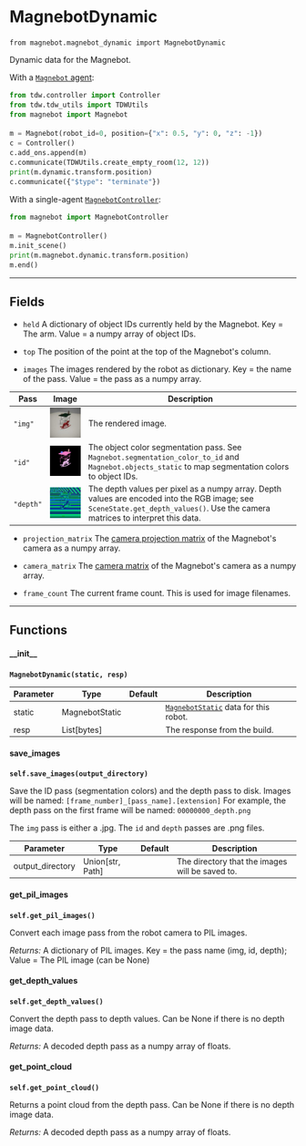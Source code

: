 # MagnebotDynamic

`from magnebot.magnebot_dynamic import MagnebotDynamic`

Dynamic data for the Magnebot.

With a [`Magnebot` agent](magnebot.md):

```python
from tdw.controller import Controller
from tdw.tdw_utils import TDWUtils
from magnebot import Magnebot

m = Magnebot(robot_id=0, position={"x": 0.5, "y": 0, "z": -1})
c = Controller()
c.add_ons.append(m)
c.communicate(TDWUtils.create_empty_room(12, 12))
print(m.dynamic.transform.position)
c.communicate({"$type": "terminate"})
```

With a single-agent [`MagnebotController`](magnebot_controller.md):

```python
from magnebot import MagnebotController

m = MagnebotController()
m.init_scene()
print(m.magnebot.dynamic.transform.position)
m.end()
```

***

## Fields

- `held` A dictionary of object IDs currently held by the Magnebot. Key = The arm. Value = a numpy array of object IDs.

- `top` The position of the point at the top of the Magnebot's column.

- `images` The images rendered by the robot as dictionary. Key = the name of the pass. Value = the pass as a numpy array.

| Pass | Image | Description |
| --- | --- | --- |
| `"img"` | ![](images/pass_masks/img_0.jpg) | The rendered image. |
| `"id"` | ![](images/pass_masks/id_0.png) | The object color segmentation pass. See `Magnebot.segmentation_color_to_id` and `Magnebot.objects_static` to map segmentation colors to object IDs. |
| `"depth"` | ![](images/pass_masks/depth_0.png) | The depth values per pixel as a numpy array. Depth values are encoded into the RGB image; see `SceneState.get_depth_values()`. Use the camera matrices to interpret this data. |

- `projection_matrix` The [camera projection matrix](https://github.com/threedworld-mit/tdw/blob/master/Documentation/api/output_data.md#cameramatrices) of the Magnebot's camera as a numpy array.

- `camera_matrix` The [camera matrix](https://github.com/threedworld-mit/tdw/blob/master/Documentation/api/output_data.md#cameramatrices) of the Magnebot's camera as a numpy array.

- `frame_count` The current frame count. This is used for image filenames.

***

## Functions

#### \_\_init\_\_

**`MagnebotDynamic(static, resp)`**

| Parameter | Type | Default | Description |
| --- | --- | --- | --- |
| static |  MagnebotStatic |  | [`MagnebotStatic`](magnebot_static.md) data for this robot. |
| resp |  List[bytes] |  | The response from the build. |

#### save_images

**`self.save_images(output_directory)`**

Save the ID pass (segmentation colors) and the depth pass to disk.
Images will be named: `[frame_number]_[pass_name].[extension]`
For example, the depth pass on the first frame will be named: `00000000_depth.png`

The `img` pass is either a .jpg. The `id` and `depth` passes are .png files.

| Parameter | Type | Default | Description |
| --- | --- | --- | --- |
| output_directory |  Union[str, Path] |  | The directory that the images will be saved to. |

#### get_pil_images

**`self.get_pil_images()`**

Convert each image pass from the robot camera to PIL images.

_Returns:_  A dictionary of PIL images. Key = the pass name (img, id, depth); Value = The PIL image (can be None)

#### get_depth_values

**`self.get_depth_values()`**

Convert the depth pass to depth values. Can be None if there is no depth image data.

_Returns:_  A decoded depth pass as a numpy array of floats.

#### get_point_cloud

**`self.get_point_cloud()`**

Returns a point cloud from the depth pass. Can be None if there is no depth image data.

_Returns:_  A decoded depth pass as a numpy array of floats.